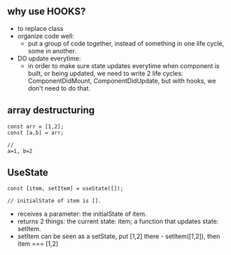 ## why use HOOKS?
- to replace class
- organize code well:
  - put a group of code together, instead of something in one life cycle, some in another.
- DO update everytime:
  - in order to make sure state updates everytime when component is built, or being updated, we need to write 2 life cycles: ComponentDidMount, ComponentDidUpdate, but with hooks, we don't need to do that.

## array destructuring
```
const arr = [1,2];
const [a,b] = arr;

//
a=1, b=2
```

## UseState
```
const [item, setItem] = useState([]);

// initialState of item is [].
```
- receives a parameter: the initialState of item.
- returns 2 things: the current state: item;  a function that updates state: setItem.
- setItem can be seen as a setState, put [1,2] there - setItem([1,2]), then item === [1,2]
